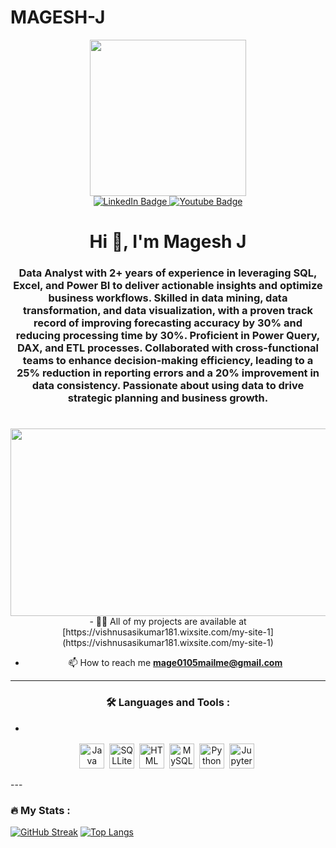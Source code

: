 # MAGESH-J
<div id="header" align="center">
<img src="https://media.giphy.com/media/3oKIPEqDGUULpEU0aQ/giphy.gif" height="250" width="250"/>
</div>
<div id="badges" align="center">
<a href="https://www.linkedin.com/in/magesh-j/">
<img src="https://img.shields.io/badge/LinkedIn-blue?style=for-the-badge&logo=linkedin&logoColor=white" alt="LinkedIn Badge"/>
</a>
<a href="https://www.hackerrank.com/profile/mageshclarkeoff1">
<img src="https://img.shields.io/badge/Hackerrank-green?style=for-the-badge&logo=HackerRank&logoColor=black" alt="Youtube Badge"/>
</a>
<h1 align="center">Hi 👋, I'm Magesh J</h1>
<h3 align="center">Data Analyst with 2+ years of experience in leveraging SQL, Excel, and Power BI to deliver actionable insights and optimize business workflows. Skilled in data mining, data transformation, and data visualization, with a proven track record of improving forecasting accuracy by 30% and reducing processing time by 30%. Proficient in Power Query, DAX, and ETL processes. Collaborated with cross-functional teams to enhance decision-making efficiency, leading to a 25% reduction in reporting errors and a 20% improvement in data consistency. Passionate about using data to drive strategic planning and business growth.</h3>
<h1></h1>
<div align="center">
<img src="https://media.giphy.com/media/dWesBcTLavkZuG35MI/giphy.gif" width="600" height="300"/>
</div>
- 👨‍💻 All of my projects are available at [https://vishnusasikumar181.wixsite.com/my-site-1](https://vishnusasikumar181.wixsite.com/my-site-1)
 
- 📫 How to reach me **mage0105mailme@gmail.com**
- ---
 
### :hammer_and_wrench: Languages and Tools :
- <div>
<img src="https://user-images.githubusercontent.com/25181517/117201156-9a724800-adec-11eb-9a9d-3cd0f67da4bc.png" title="Java" alt="Java" width="40" height="40"/>&nbsp;
<img src="https://camo.githubusercontent.com/644b7c04356f7e17ee98274b9a7d59af01e06bc988e4c311c8259df425d13c18/68747470733a2f2f75706c6f61642e77696b696d656469612e6f72672f77696b6970656469612f636f6d6d6f6e732f392f39372f53716c6974652d7371756172652d69636f6e2e737667" title="SQL-Lite" alt="SQLLite" width="40" height="40"/>&nbsp;
<img src="https://user-images.githubusercontent.com/25181517/192158954-f88b5814-d510-4564-b285-dff7d6400dad.png" title="HTML5" alt="HTML" width="40" height="40"/>&nbsp;
<img src="https://user-images.githubusercontent.com/25181517/183896128-ec99105a-ec1a-4d85-b08b-1aa1620b2046.png" title="MySQL"  alt="MySQL" width="40" height="40"/>&nbsp;
<img src="https://user-images.githubusercontent.com/25181517/183423507-c056a6f9-1ba8-4312-a350-19bcbc5a8697.png" title="Python"  alt="Python" width="40" height="40"/>&nbsp;
<img src="https://user-images.githubusercontent.com/25181517/183914128-3fc88b4a-4ac1-40e6-9443-9a30182379b7.png" title="Jupyter Notebook"  alt="Jupyter" width="40" height="40"/>&nbsp;
</div>
---
 
### :fire: My Stats :
  [![GitHub Streak](http://github-readme-streak-stats.herokuapp.com?user=vishjish&theme=merko&hide_border=true&border_radius=4.9)](https://git.io/streak-stats)
  [![Top Langs](https://github-readme-stats.vercel.app/api/top-langs/?username=vishjish&layout=compact&theme=vision-friendly-dark)](https://github.com/anuraghazra/github-readme-stats)

